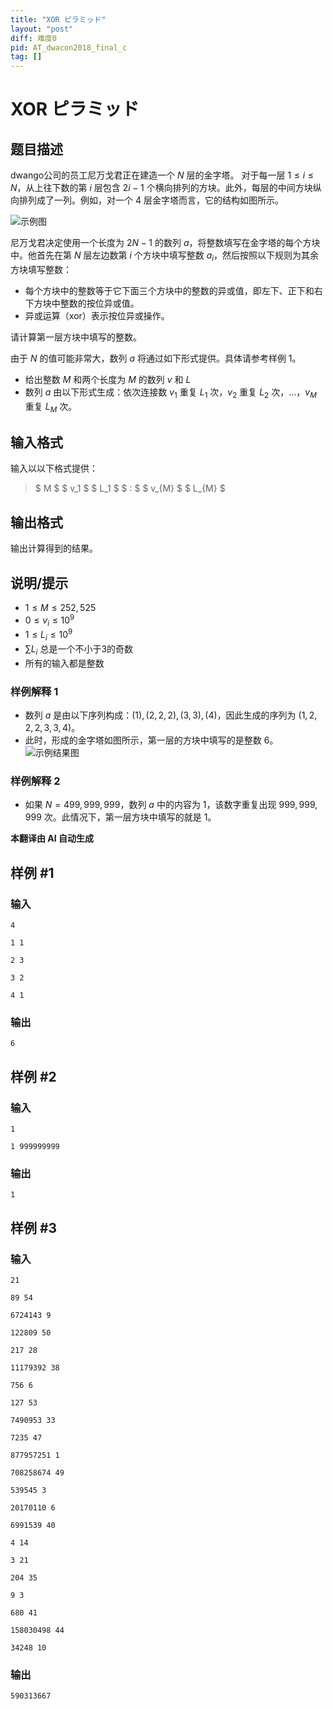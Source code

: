 ```yaml
---
title: "XOR ピラミッド"
layout: "post"
diff: 难度0
pid: AT_dwacon2018_final_c
tag: []
---
```


# XOR ピラミッド

## 题目描述

dwango公司的员工尼万戈君正在建造一个 $N$ 层的金字塔。 对于每一层 $1 \leq i \leq N$，从上往下数的第 $i$ 层包含 $2i - 1$ 个横向排列的方块。此外，每层的中间方块纵向排列成了一列。例如，对一个 $4$ 层金字塔而言，它的结构如图所示。

![示例图](https://cdn.luogu.com.cn/upload/vjudge_pic/AT_dwacon2018_final_c/cdac95968b0fad7e7edcd9274f212a52d42f1540.png)

尼万戈君决定使用一个长度为 $2N-1$ 的数列 $a$，将整数填写在金字塔的每个方块中。他首先在第 $N$ 层左边数第 $i$ 个方块中填写整数 $a_i$，然后按照以下规则为其余方块填写整数：

- 每个方块中的整数等于它下面三个方块中的整数的异或值，即左下、正下和右下方块中整数的按位异或值。
- 异或运算（$\text{xor}$）表示按位异或操作。

请计算第一层方块中填写的整数。

由于 $N$ 的值可能非常大，数列 $a$ 将通过如下形式提供。具体请参考样例 1。

- 给出整数 $M$ 和两个长度为 $M$ 的数列 $v$ 和 $L$
- 数列 $a$ 由以下形式生成：依次连接数 $v_1$ 重复 $L_1$ 次，$v_2$ 重复 $L_2$ 次，...，$v_M$ 重复 $L_M$ 次。

## 输入格式

输入以以下格式提供：

> $ M $ $ v_1 $ $ L_1 $ $ : $ $ v_{M} $ $ L_{M} $

## 输出格式

输出计算得到的结果。

## 说明/提示

- $1 \leq M \leq 252,525$
- $0 \leq v_i \leq 10^9$
- $1 \leq L_i \leq 10^9$
- $\sum L_i$ 总是一个不小于3的奇数
- 所有的输入都是整数

### 样例解释 1
- 数列 $a$ 是由以下序列构成：$(1), (2, 2, 2), (3, 3), (4)$，因此生成的序列为 $(1, 2, 2, 2, 3, 3, 4)$。
- 此时，形成的金字塔如图所示，第一层的方块中填写的是整数 $6$。
![示例结果图](https://img.atcoder.jp/dwacon2018-final/ca0b3d434a1e0d28287d47e1ecfbb11d.png)

### 样例解释 2
- 如果 $N = 499,999,999$，数列 $a$ 中的内容为 $1$，该数字重复出现 $999,999,999$ 次。此情况下，第一层方块中填写的就是 $1$。

 **本翻译由 AI 自动生成**

## 样例 #1

### 输入

```
4
1 1
2 3
3 2
4 1
```

### 输出

```
6
```

## 样例 #2

### 输入

```
1
1 999999999
```

### 输出

```
1
```

## 样例 #3

### 输入

```
21
89 54
6724143 9
122809 50
217 28
11179392 38
756 6
127 53
7490953 33
7235 47
877957251 1
708258674 49
539545 3
20170110 6
6991539 40
4 14
3 21
204 35
9 3
680 41
158030498 44
34248 10
```

### 输出

```
590313667
```


